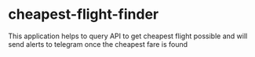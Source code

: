 # cheapest-flight-finder
This application helps to query API to get cheapest flight possible and will send alerts to telegram once the cheapest fare is found
